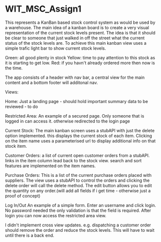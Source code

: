 # WIT_MSC_Assign1

This represents a KanBan based stock control system as would be used by a warehouse. The main idea of a kanban board is to create a very visual representation of the current stock levels present. The idea is that it should be clear to someone that just walked in off the street what the current status of the stock levels are. To achieve this main kanban view uses a simple trafic light bar to show current stock levels.

Green: all good plenty in stock
Yellow: time to pay attention to this stock as it is starting to get low.
Red: if you havn't already ordered more then now is the time. 

The app consists of a header with nav bar, a central view for the main content and a bottom footer will additonal nav.

Views:

Home:
Just a landing page - should hold important summary data to be reviewed - to do

Restricted Area:
An example of a secured page. Only someone that is logged in can access it. otherwise redirected to the login page

Current Stock:
The main kanban screen uses a stubAPI with just the delete option implemented. this displays the current stock of each item. Clicking on the item name uses a parameterised url to display additional info on that stock item. 

Customer Orders:
a list of current open customer orders from a stubAPI. links in the item column lead back to the stock view. search and sort features are implemented on the item names.

Purchase Orders:
This is a list of the current purchase orders placed with suppliers. The view uses a stubAPI to control the orders and clicking the delete order will call the delete method.
The edit button allows you to edit the quantity on any order.(will add all fields if i get time - otherwise just a proof of concept)


Log In/Out
An example of a simple form. Enter an username and click login. No password needed the only validation is that the field is required. After login you can now access the restricted area view.

I didn't implement cross view updates. e.g. dispatching a customer order should remove the order and reduce the stock levels. This will have to wait until there is a back end.
